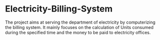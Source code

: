 # Electricity-Billing-System
The project aims at serving the department of electricity by computerizing the billing system. It mainly focuses on the calculation of Units consumed during the specified time and the money to be paid to electricity offices.
